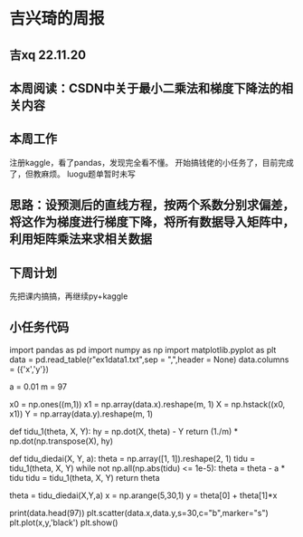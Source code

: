 # 吉兴琦的周报 

## 吉xq 22.11.20

## 本周阅读：CSDN中关于最小二乘法和梯度下降法的相关内容

## 本周工作
注册kaggle，看了pandas，发现完全看不懂。
开始搞钱佬的小任务了，目前完成了，但教麻烦。
luogu题单暂时未写
## 思路：设预测后的直线方程，按两个系数分别求偏差，将这作为梯度进行梯度下降，将所有数据导入矩阵中，利用矩阵乘法来求相关数据


## 下周计划
先把课内搞搞，再继续py+kaggle

## 小任务代码
import pandas as pd
import numpy as np
import matplotlib.pyplot as plt
data = pd.read_table(r"ex1data1.txt",sep = ",",header = None)
data.columns = ({'x','y'})

a = 0.01
m = 97

x0 = np.ones((m,1))
x1 = np.array(data.x).reshape(m, 1)
X = np.hstack((x0, x1))
Y = np.array(data.y).reshape(m, 1)

def tidu_1(theta, X, Y):
    hy = np.dot(X, theta) - Y
    return (1./m) * np.dot(np.transpose(X), hy)

def tidu_diedai(X, Y, a):
    theta = np.array([1, 1]).reshape(2, 1)
    tidu = tidu_1(theta, X, Y)
    while not np.all(np.abs(tidu) <= 1e-5):
        theta = theta - a * tidu
        tidu = tidu_1(theta, X, Y)
    return theta

theta = tidu_diedai(X,Y,a)
x = np.arange(5,30,1)
y = theta[0] + theta[1]*x

print(data.head(97)) 
plt.scatter(data.x,data.y,s=30,c="b",marker="s")  
plt.plot(x,y,'black')
plt.show()


